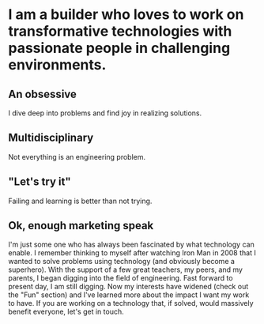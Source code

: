# I am a builder who loves to work on transformative technologies with passionate people in challenging environments.

## An obsessive
I dive deep into problems and find joy in realizing solutions.

## Multidisciplinary
Not everything is an engineering problem.

## "Let's try it"

Failing and learning is better than not trying.

## Ok, enough marketing speak
I'm just some one who has always been fascinated by what technology can enable. I remember thinking to myself after watching Iron Man in 2008 that I wanted to solve problems using technology (and obviously become a superhero). With the support of a few great teachers, my peers, and my parents, I began digging into the field of engineering. Fast forward to present day, I am still digging. Now my interests have widened (check out the "Fun" section) and I've learned more about the impact I want my work to have. If you are working on a technology that, if solved, would massively benefit everyone, let's get in touch. 
